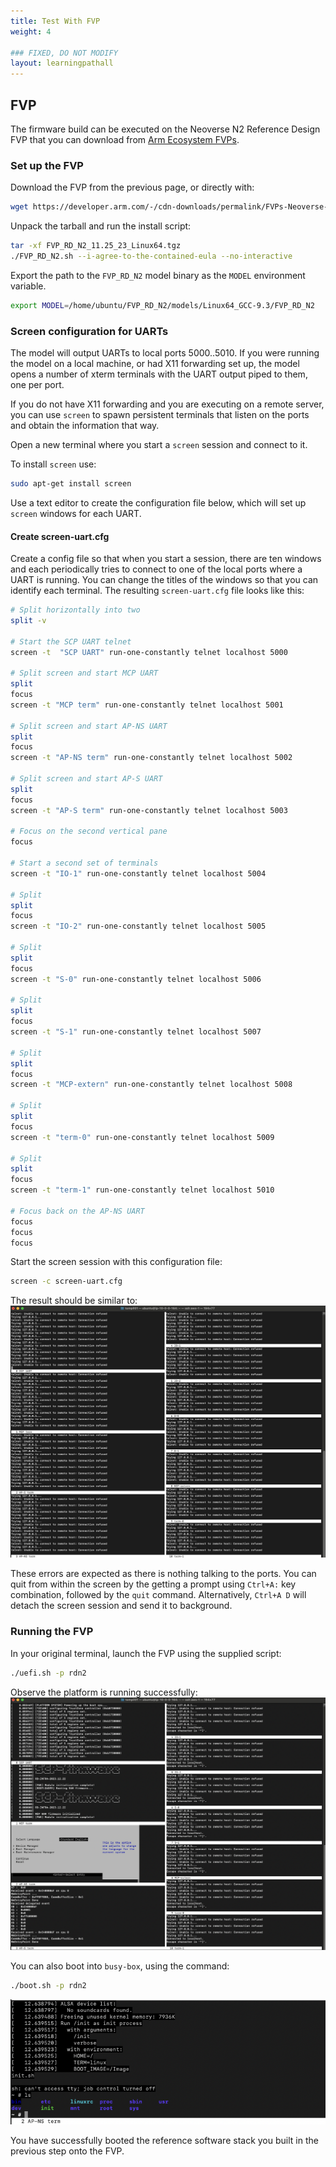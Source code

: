 ```yaml
---
title: Test With FVP
weight: 4

### FIXED, DO NOT MODIFY
layout: learningpathall
---
```


## FVP

The firmware build can be executed on the Neoverse N2 Reference Design FVP that you can download from [Arm Ecosystem FVPs](https://developer.arm.com/downloads/-/arm-ecosystem-fvps).


### Set up the FVP

Download the FVP from the previous page, or directly with:
```bash
wget https://developer.arm.com/-/cdn-downloads/permalink/FVPs-Neoverse-Infrastructure/RD-N2/FVP_RD_N2_11.25_23_Linux64.tgz

```

Unpack the tarball and run the install script:

```bash
tar -xf FVP_RD_N2_11.25_23_Linux64.tgz 
./FVP_RD_N2.sh --i-agree-to-the-contained-eula --no-interactive
```

Export the path to the `FVP_RD_N2` model binary as the `MODEL` environment variable.
```bash
export MODEL=/home/ubuntu/FVP_RD_N2/models/Linux64_GCC-9.3/FVP_RD_N2
```
### Screen configuration for UARTs
The model will output UARTs to local ports 5000..5010. If you were running the model on a local machine, or had X11 forwarding set up, the model opens a number of xterm terminals with the UART output piped to them, one per port. 

If you do not have X11 forwarding and you are executing on a remote server, you can use `screen` to spawn persistent terminals that listen on the ports and obtain the information that way.

Open a new terminal where you start a `screen` session and connect to it.

To install `screen` use:
```bash 
sudo apt-get install screen
```

Use a text editor to create the configuration file below, which will set up `screen` windows for each UART.

#### Create screen-uart.cfg
Create a config file so that when you start a session, there are ten windows and each periodically tries to connect to one of the local ports where a UART is running. You can change the titles of the windows so that you can identify each terminal. The resulting `screen-uart.cfg` file looks like this:
```bash
# Split horizontally into two
split -v

# Start the SCP UART telnet
screen -t  "SCP UART" run-one-constantly telnet localhost 5000

# Split screen and start MCP UART
split
focus
screen -t "MCP term" run-one-constantly telnet localhost 5001

# Split screen and start AP-NS UART
split
focus
screen -t "AP-NS term" run-one-constantly telnet localhost 5002

# Split screen and start AP-S UART
split
focus
screen -t "AP-S term" run-one-constantly telnet localhost 5003

# Focus on the second vertical pane
focus

# Start a second set of terminals
screen -t "IO-1" run-one-constantly telnet localhost 5004

# Split 
split
focus
screen -t "IO-2" run-one-constantly telnet localhost 5005

# Split 
split
focus
screen -t "S-0" run-one-constantly telnet localhost 5006

# Split 
split
focus
screen -t "S-1" run-one-constantly telnet localhost 5007

# Split 
split
focus
screen -t "MCP-extern" run-one-constantly telnet localhost 5008

# Split 
split
focus
screen -t "term-0" run-one-constantly telnet localhost 5009

# Split 
split
focus
screen -t "term-1" run-one-constantly telnet localhost 5010

# Focus back on the AP-NS UART
focus
focus
focus
```

Start the screen session with this configuration file:
```bash
screen -c screen-uart.cfg
```
The result should be similar to:
![screen terminals alt-text#center](images/terminal.png)

These errors are expected as there is nothing talking to the ports. You can quit from within the screen by the getting a prompt using `Ctrl+A:` key combination, followed by the `quit` command. Alternatively, `Ctrl+A D` will detach the screen session and send it to background. 

### Running the FVP

In your original terminal, launch the FVP using the supplied script:
```bash
./uefi.sh -p rdn2
```
Observe the platform is running successfully:
![fvp terminals alt-text#center](images/uefi.png "Figure 2. FVP Terminals")

You can also boot into `busy-box`, using the command:
```bash
./boot.sh -p rdn2
```
![docker terminal alt-text#center](images/docker-run.png "Figure 3. Docker Terminal")

You have successfully booted the reference software stack you built in the previous step onto the FVP.
